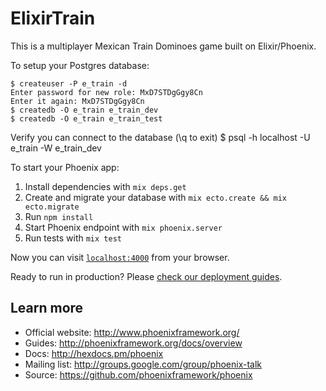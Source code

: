 # ElixirTrain

This is a multiplayer Mexican Train Dominoes game built on Elixir/Phoenix.

To setup your Postgres database:
```
$ createuser -P e_train -d
Enter password for new role: MxD7STDgGgy8Cn
Enter it again: MxD7STDgGgy8Cn
$ createdb -O e_train e_train_dev
$ createdb -O e_train e_train_test
```

Verify you can connect to the database (\q to exit)
$ psql -h localhost -U e_train -W e_train_dev



To start your Phoenix app:

  1. Install dependencies with `mix deps.get`
  2. Create and migrate your database with `mix ecto.create && mix ecto.migrate`
  3. Run `npm install`
  4. Start Phoenix endpoint with `mix phoenix.server`
  5. Run tests with `mix test`

Now you can visit [`localhost:4000`](http://localhost:4000) from your browser.

Ready to run in production? Please [check our deployment guides](http://www.phoenixframework.org/docs/deployment).

## Learn more

  * Official website: http://www.phoenixframework.org/
  * Guides: http://phoenixframework.org/docs/overview
  * Docs: http://hexdocs.pm/phoenix
  * Mailing list: http://groups.google.com/group/phoenix-talk
  * Source: https://github.com/phoenixframework/phoenix
